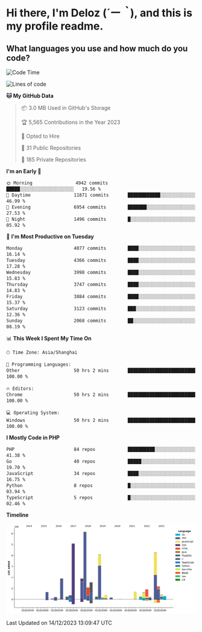 # **Hi there, I'm Deloz (*´ー｀*), and this is my profile readme.**

## **What languages you use and how much do you code?**

<!--START_SECTION:waka-->
![Code Time](http://img.shields.io/badge/Code%20Time-2%2C995%20hrs%2011%20mins-blue)

![Lines of code](https://img.shields.io/badge/From%20Hello%20World%20I%27ve%20Written-33.2%20million%20lines%20of%20code-blue)

**🐱 My GitHub Data** 

> 📦 3.0 MB Used in GitHub's Storage 
 > 
> 🏆 5,565 Contributions in the Year 2023
 > 
> 💼 Opted to Hire
 > 
> 📜 31 Public Repositories 
 > 
> 🔑 185 Private Repositories 
 > 
**I'm an Early 🐤** 

```text
🌞 Morning                4942 commits        █████░░░░░░░░░░░░░░░░░░░░   19.56 % 
🌆 Daytime                11871 commits       ████████████░░░░░░░░░░░░░   46.99 % 
🌃 Evening                6954 commits        ███████░░░░░░░░░░░░░░░░░░   27.53 % 
🌙 Night                  1496 commits        █░░░░░░░░░░░░░░░░░░░░░░░░   05.92 % 
```
📅 **I'm Most Productive on Tuesday** 

```text
Monday                   4077 commits        ████░░░░░░░░░░░░░░░░░░░░░   16.14 % 
Tuesday                  4366 commits        ████░░░░░░░░░░░░░░░░░░░░░   17.28 % 
Wednesday                3998 commits        ████░░░░░░░░░░░░░░░░░░░░░   15.83 % 
Thursday                 3747 commits        ████░░░░░░░░░░░░░░░░░░░░░   14.83 % 
Friday                   3884 commits        ████░░░░░░░░░░░░░░░░░░░░░   15.37 % 
Saturday                 3123 commits        ███░░░░░░░░░░░░░░░░░░░░░░   12.36 % 
Sunday                   2068 commits        ██░░░░░░░░░░░░░░░░░░░░░░░   08.19 % 
```


📊 **This Week I Spent My Time On** 

```text
🕑︎ Time Zone: Asia/Shanghai

💬 Programming Languages: 
Other                    50 hrs 2 mins       █████████████████████████   100.00 % 

🔥 Editors: 
Chrome                   50 hrs 2 mins       █████████████████████████   100.00 % 

💻 Operating System: 
Windows                  50 hrs 2 mins       █████████████████████████   100.00 % 
```

**I Mostly Code in PHP** 

```text
PHP                      84 repos            ██████████░░░░░░░░░░░░░░░   41.38 % 
Go                       40 repos            █████░░░░░░░░░░░░░░░░░░░░   19.70 % 
JavaScript               34 repos            ████░░░░░░░░░░░░░░░░░░░░░   16.75 % 
Python                   8 repos             █░░░░░░░░░░░░░░░░░░░░░░░░   03.94 % 
TypeScript               5 repos             █░░░░░░░░░░░░░░░░░░░░░░░░   02.46 % 
```



**Timeline**

![Lines of Code chart](https://raw.githubusercontent.com/deloz/deloz/main/assets/bar_graph.png)


 Last Updated on 14/12/2023 13:09:47 UTC
<!--END_SECTION:waka-->

